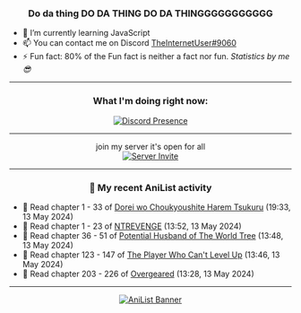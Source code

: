 <div align="center">

### Do da thing DO DA THING DO DA THINGGGGGGGGGGG
</div>

- 🌱 I’m currently learning JavaScript
- 📫 You can contact me on Discord [TheInternetUser#9060](https://discord.com/users/534117072796385300)
- ⚡ Fun fact: 80% of the Fun fact is neither a fact nor fun. _Statistics by me 😎_
<hr>

<div align="center">

### What I'm doing right now:
[![Discord Presence](https://lanyard.cnrad.dev/api/534117072796385300)](https://discord.com/users/534117072796385300)
<hr>

join my server it's open for all <br>
[![Server Invite](https://invidget.switchblade.xyz/bfYgVHxrSs)](https://discord.gg/bfYgVHxrSs)

<hr>
  
### 🌸 My recent AniList activity

</div>

<!-- ANILIST_ACTIVITY:start -->

-   📖 Read chapter 1 - 33 of [Dorei wo Choukyoushite Harem Tsukuru](https://anilist.co/manga/149329) (19:33, 13 May 2024)
-   📖 Read chapter 1 - 23 of [NTREVENGE](https://anilist.co/manga/167427) (13:52, 13 May 2024)
-   📖 Read chapter 36 - 51 of [Potential Husband of The World Tree](https://anilist.co/manga/164510) (13:48, 13 May 2024)
-   📖 Read chapter 123 - 147 of [The Player Who Can't Level Up](https://anilist.co/manga/130511) (13:46, 13 May 2024)
-   📖 Read chapter 203 - 226 of [Overgeared](https://anilist.co/manga/117460) (13:28, 13 May 2024)

<!-- ANILIST_ACTIVITY:end -->
<hr>

<div align="center">

[![AniList Banner](https://img.anili.st/User/929966)](https://anilist.co/user/TheInternetUser)

<!-- ![Profile views](https://gpvc.arturio.dev/TheInternetUse7) Since 2023-01-09 -->
<br>


</div>

